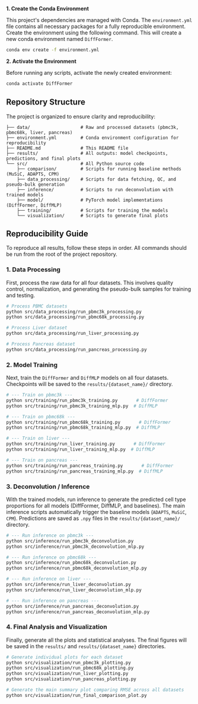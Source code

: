 
**1. Create the Conda Environment**

This project's dependencies are managed with Conda. The `environment.yml` file contains all necessary packages for a fully reproducible environment. Create the environment using the following command. This will create a new conda environment named `DiffFormer`.

```bash
conda env create -f environment.yml
```

**2. Activate the Environment**

Before running any scripts, activate the newly created environment:
```bash
conda activate DiffFormer
```

## Repository Structure

The project is organized to ensure clarity and reproducibility:

```
├── data/                   # Raw and processed datasets (pbmc3k, pbmc68k, liver, pancreas)
├── environment.yml         # Conda environment configuration for reproducibility
├── README.md               # This README file
├── results/                # All outputs: model checkpoints, predictions, and final plots
└── src/                    # All Python source code
    ├── comparison/         # Scripts for running baseline methods (MuSiC, ADAPTS, CPM)
    ├── data_processing/    # Scripts for data fetching, QC, and pseudo-bulk generation
    ├── inference/          # Scripts to run deconvolution with trained models
    ├── model/              # PyTorch model implementations (DiffFormer, DiffMLP)
    ├── training/           # Scripts for training the models
    └── visualization/      # Scripts to generate final plots
```

## Reproducibility Guide

To reproduce all results, follow these steps in order. All commands should be run from the root of the project repository.

### 1. Data Processing

First, process the raw data for all four datasets. This involves quality control, normalization, and generating the pseudo-bulk samples for training and testing.

```bash
# Process PBMC datasets
python src/data_processing/run_pbmc3k_processing.py
python src/data_processing/run_pbmc68k_processing.py

# Process Liver dataset
python src/data_processing/run_liver_processing.py

# Process Pancreas dataset
python src/data_processing/run_pancreas_processing.py
```

### 2. Model Training

Next, train the `DiffFormer` and `DiffMLP` models on all four datasets. Checkpoints will be saved to the `results/{dataset_name}/` directory.

```bash
# --- Train on pbmc3k ---
python src/training/run_pbmc3k_training.py       # DiffFormer
python src/training/run_pbmc3k_training_mlp.py  # DiffMLP

# --- Train on pbmc68k ---
python src/training/run_pbmc68k_training.py       # DiffFormer
python src/training/run_pbmc68k_training_mlp.py  # DiffMLP

# --- Train on liver ---
python src/training/run_liver_training.py       # DiffFormer
python src/training/run_liver_training_mlp.py  # DiffMLP

# --- Train on pancreas ---
python src/training/run_pancreas_training.py       # DiffFormer
python src/training/run_pancreas_training_mlp.py  # DiffMLP
```

### 3. Deconvolution / Inference

With the trained models, run inference to generate the predicted cell type proportions for all models (DiffFormer, DiffMLP, and baselines). The main inference scripts automatically trigger the baseline models (`ADAPTS`, `MuSiC`, `CPM`). Predictions are saved as `.npy` files in the `results/{dataset_name}/` directory.

```bash
# --- Run inference on pbmc3k ---
python src/inference/run_pbmc3k_deconvolution.py
python src/inference/run_pbmc3k_deconvolution_mlp.py

# --- Run inference on pbmc68k ---
python src/inference/run_pbmc68k_deconvolution.py
python src/inference/run_pbmc68k_deconvolution_mlp.py

# --- Run inference on liver ---
python src/inference/run_liver_deconvolution.py
python src/inference/run_liver_deconvolution_mlp.py

# --- Run inference on pancreas ---
python src/inference/run_pancreas_deconvolution.py
python src/inference/run_pancreas_deconvolution_mlp.py
```

### 4. Final Analysis and Visualization

Finally, generate all the plots and statistical analyses. The final figures will be saved in the `results/` and `results/{dataset_name}` directories.

```bash
# Generate individual plots for each dataset
python src/visualization/run_pbmc3k_plotting.py
python src/visualization/run_pbmc68k_plotting.py
python src/visualization/run_liver_plotting.py
python src/visualization/run_pancreas_plotting.py

# Generate the main summary plot comparing RMSE across all datasets
python src/visualization/run_final_comparison_plot.py
``` 